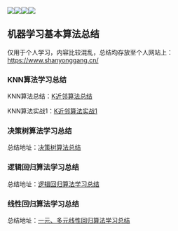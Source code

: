 [![](https://img.shields.io/badge/numpy-1.17.4-green.svg)](https://docs.djangoproject.com/en/2.1/releases/2.1/)[![](https://img.shields.io/badge/pandas-0.25.1-blue.svg)](https://docs.djangoproject.com/en/2.1/releases/2.1/)[![](https://img.shields.io/badge/matplotlib-3.1.1-yellow.svg)](https://docs.djangoproject.com/en/2.1/releases/2.1/)[![](https://img.shields.io/badge/scikit-learn-0.22-red.svg)](https://docs.djangoproject.com/en/2.1/releases/2.1/)

## 机器学习基本算法总结

仅用于个人学习，内容比较混乱，总结均存放至个人网站上：https://www.shanyonggang.cn/
### **KNN算法学习总结**
KNN算法总结：[K近邻算法总结](https://www.shanyonggang.cn/article_detail/60/ "K近邻算法总结")

KNN算法实战1：[K近邻算法实战1](https://github.com/ShanYonggang/Machine__Learning/tree/master/KNN/KNN%E5%AE%9E%E6%88%98 "K近邻算法实战1")

### **决策树算法学习总结**
总结地址：[决策树算法总结](https://www.shanyonggang.cn/article_detail/61/ "决策树算法总结")

### **逻辑回归算法学习总结**
总结地址：[逻辑回归算法学习总结](https://www.shanyonggang.cn/article_detail/76/ "逻辑回归算法学习总结")

### **线性回归算法学习总结**
总结地址：[一元、多元线性回归算法学习总结](https://www.shanyonggang.cn/article_detail/74 "一元、多元线性回归算法学习总结")

